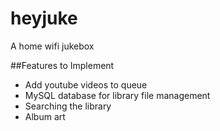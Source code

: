 # heyjuke
A home wifi jukebox

##Features to Implement

* Add youtube videos to queue
* MySQL database for library file management
* Searching the library
* Album art
